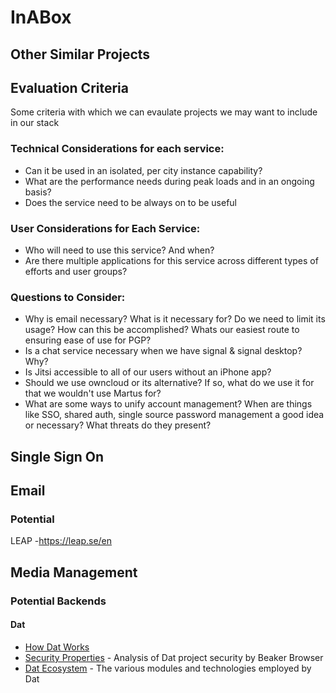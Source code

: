 # InABox

## Other Similar Projects

## Evaluation Criteria
Some criteria with which we can evaulate projects we may want to include in our stack

### Technical Considerations for each service:
- Can it be used in an isolated, per city instance capability?
- What are the performance needs during peak loads and in an ongoing basis?
- Does the service need to be always on to be useful

### User Considerations for Each Service:
- Who will need to use this service? And when?
- Are there multiple applications for this service across different types of efforts and user groups?

### Questions to Consider:
- Why is email necessary? What is it necessary for? Do we need to limit its usage? How can this be accomplished? Whats our easiest route to ensuring ease of use for PGP?
- Is a chat service necessary when we have signal & signal desktop? Why?
- Is Jitsi accessible to all of our users without an iPhone app?
- Should we use owncloud or its alternative? If so, what do we use it for that we wouldn't  use Martus for?
- What are some ways to unify account management? When are things like SSO, shared auth, single source password management a good idea or necessary? What threats do they present?


## Single Sign On

## Email

### Potential 
LEAP
-https://leap.se/en


## Media Management

### Potential Backends

#### Dat


- [How Dat Works](http://docs.datproject.org/how-dat-works)
- [Security Properties](https://beakerbrowser.com/docs/dat/intro.html#security-properties) - Analysis of Dat project security by Beaker Browser
- [Dat Ecosystem](http://docs.datproject.org/ecosystem) - The various modules and technologies employed by Dat
